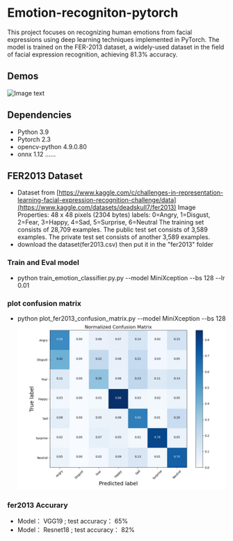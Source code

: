 # Emotion-recogniton-pytorch
This project focuses on recognizing human emotions from facial expressions using deep learning techniques implemented in PyTorch. The model is trained on the FER-2013 dataset, a widely-used dataset in the field of facial expression recognition, achieving 81.3% accuracy.

## Demos ##
![Image text](https://raw.githubusercontent.com/WuJie1010/Facial-Expression-Recognition.Pytorch/master/demo/1.png)

## Dependencies ##
- Python 3.9
- Pytorch 2.3
- opencv-python 4.9.0.80 
- onnx 1.12
......
  
## FER2013 Dataset ##
- Dataset from [https://www.kaggle.com/c/challenges-in-representation-learning-facial-expression-recognition-challenge/data](https://www.kaggle.com/datasets/deadskull7/fer2013)
Image Properties: 48 x 48 pixels (2304 bytes)
labels: 0=Angry, 1=Disgust, 2=Fear, 3=Happy, 4=Sad, 5=Surprise, 6=Neutral
The training set consists of 28,709 examples. The public test set consists of 3,589 examples. The private test set consists of another 3,589 examples.
- download the dataset(fer2013.csv) then put it in the "fer2013" folder

### Train and Eval model ###
- python train_emotion_classifier.py.py --model MiniXception --bs 128 --lr 0.01

### plot confusion matrix ###
- python plot_fer2013_confusion_matrix.py --model MiniXception --bs 128
![Image text](https://github.com/lyz678/Emotion-recogniton-pytorch/blob/main/ConfusionMatrix.jpg)

###              fer2013 Accurary             ###

- Model：    VGG19 ;        test accuracy：  65% <Br/>
- Model：   Resnet18 ;      test accuracy：  82%   

